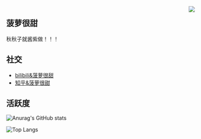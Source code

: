 <img align="right" src="https://count.getloli.com/get/@:NiKuliCat?theme=rule33">

## 菠萝很甜
 
秋秋子就酱紫做！！！
 
 
 
 

## 社交

+  [bilibili&菠萝很甜](https://space.bilibili.com/518770582?spm_id_from=333.1007.0.0)
+  [知乎&菠萝很甜](https://www.zhihu.com/people/zhu-hun-feng)






## 活跃度

![Anurag's GitHub stats](https://github-readme-stats-git-master-nikulicat.vercel.app/api?username=NiKuliCat&count_private=true&bg_color=30,e96443,904e95&title_color=fff&text_color=fff)

![Top Langs](https://github-readme-stats-git-master-nikulicat.vercel.app/api/top-langs/?username=NiKuliCat&layout=compact&count_private=true&bg_color=30,e96443,904e95&title_color=fff&text_color=fff)
